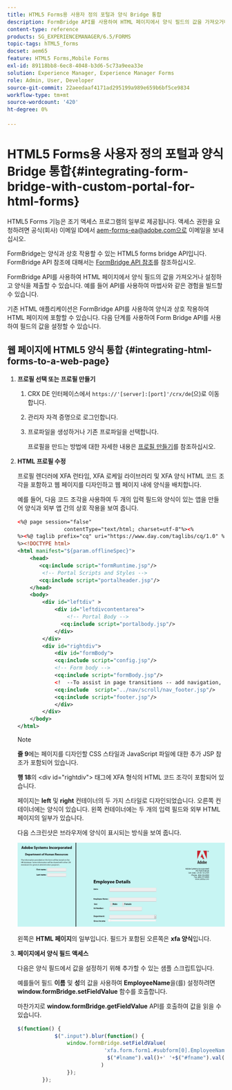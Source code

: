 ```yaml
---
title: HTML5 Forms용 사용자 정의 포털과 양식 Bridge 통합
description: FormBridge API를 사용하여 HTML 페이지에서 양식 필드의 값을 가져오거나 설정하고 양식을 제출할 수 있습니다.
content-type: reference
products: SG_EXPERIENCEMANAGER/6.5/FORMS
topic-tags: hTML5_forms
docset: aem65
feature: HTML5 Forms,Mobile Forms
exl-id: 89118bb8-6ec8-4048-b3d6-5c73a9eea33e
solution: Experience Manager, Experience Manager Forms
role: Admin, User, Developer
source-git-commit: 22aeedaaf4171ad295199a989e659b6bf5ce9834
workflow-type: tm+mt
source-wordcount: '420'
ht-degree: 0%

---
```


# HTML5 Forms용 사용자 정의 포털과 양식 Bridge 통합{#integrating-form-bridge-with-custom-portal-for-html-forms}

<span class="preview"> HTML5 Forms 기능은 조기 액세스 프로그램의 일부로 제공됩니다. 액세스 권한을 요청하려면 공식(회사) 이메일 ID에서 aem-forms-ea@adobe.com으로 이메일을 보내십시오.
</span>

FormBridge는 양식과 상호 작용할 수 있는 HTML5 forms bridge API입니다. FormBridge API 참조에 대해서는 [FormBridge API 참조](https://experienceleague.adobe.com/ko/docs/experience-manager-65/content/forms/developer-reference/form-bridge-apis)를 참조하십시오.

FormBridge API를 사용하여 HTML 페이지에서 양식 필드의 값을 가져오거나 설정하고 양식을 제출할 수 있습니다. 예를 들어 API를 사용하여 마법사와 같은 경험을 빌드할 수 있습니다.

기존 HTML 애플리케이션은 FormBridge API를 사용하여 양식과 상호 작용하여 HTML 페이지에 포함할 수 있습니다. 다음 단계를 사용하여 Form Bridge API를 사용하여 필드의 값을 설정할 수 있습니다.

## 웹 페이지에 HTML5 양식 통합 {#integrating-html-forms-to-a-web-page}

1. **프로필 선택 또는 프로필 만들기**

   1. CRX DE 인터페이스에서 `https://'[server]:[port]'/crx/de`(으)로 이동합니다.
   1. 관리자 자격 증명으로 로그인합니다.
   1. 프로파일을 생성하거나 기존 프로파일을 선택합니다.

      프로필을 만드는 방법에 대한 자세한 내용은 [프로필 만들기](/help/forms/custom-profile.md)를 참조하십시오.

1. **HTML 프로필 수정**

   프로필 렌더러에 XFA 런타임, XFA 로케일 라이브러리 및 XFA 양식 HTML 코드 조각을 포함하고 웹 페이지를 디자인하고 웹 페이지 내에 양식을 배치합니다.

   예를 들어, 다음 코드 조각을 사용하여 두 개의 입력 필드와 양식이 있는 앱을 만들어 양식과 외부 앱 간의 상호 작용을 보여 줍니다.

   ```xml
   <%@ page session="false"
                  contentType="text/html; charset=utf-8"%><%
   %><%@ taglib prefix="cq" uri="https://www.day.com/taglibs/cq/1.0" %><%
   %><!DOCTYPE html>
   <html manifest="${param.offlineSpec}">
       <head>
          <cq:include script="formRuntime.jsp"/>
           <!-- Portal Scripts and Styles -->
          <cq:include script="portalheader.jsp"/>
       </head>
       <body>
           <div id="leftdiv" >
               <div id="leftdivcontentarea">
                   <!-- Portal Body -->
                 <cq:include script="portalbody.jsp"/>
               </div>
           </div>
           <div id="rightdiv">
               <div id="formBody">
               <cq:include script="config.jsp"/>
               <!-- Form body -->
               <cq:include script="formBody.jsp"/>
               <!  --To assist in page transitions -- add navigation, based on scrolling -->
               <cq:include  script="../nav/scroll/nav_footer.jsp"/>
               <cq:include script="footer.jsp"/>
               </div>
           </div>
       </body>
   </html>
   ```

   >[!NOTE]
   >
   >**줄 9**&#x200B;에는 페이지를 디자인할 CSS 스타일과 JavaScript 파일에 대한 추가 JSP 참조가 포함되어 있습니다.
   >
   >
   >**행 18**&#x200B;의 &lt;div id=&quot;rightdiv&quot;> 태그에 XFA 형식의 HTML 코드 조각이 포함되어 있습니다.
   >
   >
   >페이지는 **left** 및 **right** 컨테이너의 두 가지 스타일로 디자인되었습니다. 오른쪽 컨테이너에는 양식이 있습니다. 왼쪽 컨테이너에는 두 개의 입력 필드와 외부 HTML 페이지의 일부가 있습니다.
   >
   >
   >다음 스크린샷은 브라우저에 양식이 표시되는 방식을 보여 줍니다.

   ![포털](assets/portal.jpg)

   왼쪽은 **HTML 페이지**&#x200B;의 일부입니다. 필드가 포함된 오른쪽은 **xfa 양식**&#x200B;입니다.

1. **페이지에서 양식 필드 액세스**

   다음은 양식 필드에서 값을 설정하기 위해 추가할 수 있는 샘플 스크립트입니다.

   예를들어 필드 **이름** 및 **성**&#x200B;의 값을 사용하여 **EmployeeName**&#x200B;을(를) 설정하려면 **window.formBridge.setFieldValue** 함수를 호출합니다.

   마찬가지로 **window.formBridge.getFieldValue** API를 호출하여 값을 읽을 수 있습니다.

   ```javascript
   $(function() {
               $(".input").blur(function() {
                   window.formBridge.setFieldValue(
                               'xfa.form.form1.#subform[0].EmployeeName',
                                $("#lname").val()+' '+$("#fname").val()
                              )
                   });
           });
   ```
